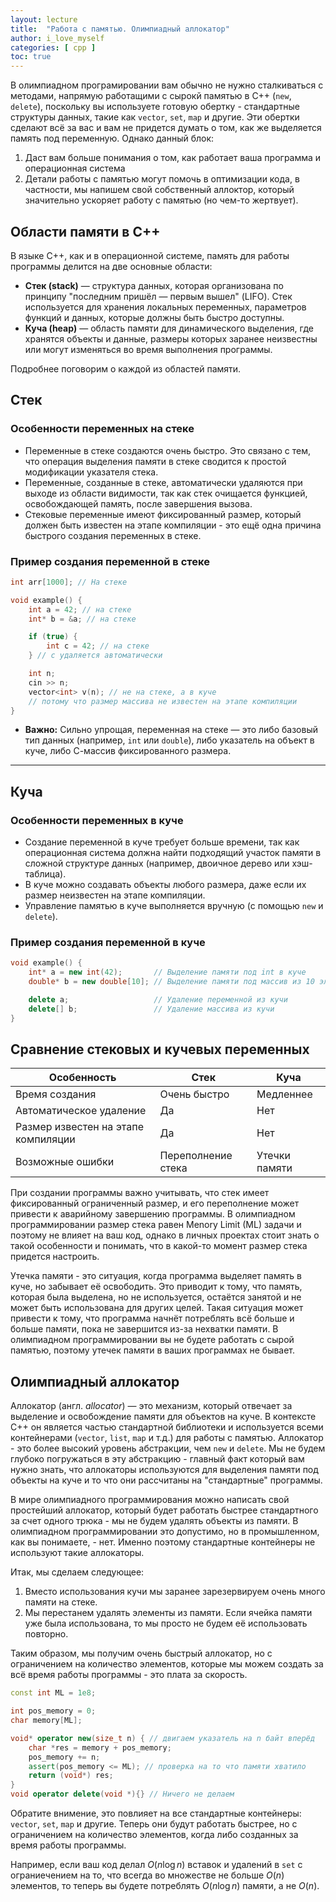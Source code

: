 ```yaml
---
layout: lecture
title:  "Работа с памятью. Олимпиадный аллокатор"
author: i_love_myself
categories: [ cpp ]
toc: true
---
```


В олимпиадном програмировании вам обычно не нужно сталкиваться с методами, напрямую работащими с сырокй памятью в C++ (`new`, `delete`), поскольку вы используете готовую обертку - стандартные структуры данных, такие как `vector`, `set`, `map` и другие. Эти обертки сделают всё за вас и вам не придется думать о том, как же выделяется память под переменную. Однако данный блок:

1. Даст вам больше понимания о том, как работает ваша программа и операционная система
2. Детали работы с памятью могут помочь в оптимизации кода, в частности, мы напишем свой собственный аллоктор, который значительно ускоряет работу с памятью (но чем-то жертвует).

## Области памяти в C++

В языке C++, как и в операционной системе, память для работы программы делится на две основные области:

- **Стек (stack)** — структура данных, которая организована по принципу "последним пришёл — первым вышел" (LIFO). Стек используется для хранения локальных переменных, параметров функций и данных, которые должны быть быстро доступны.
- **Куча (heap)** — область памяти для динамического выделения, где хранятся объекты и данные, размеры которых заранее неизвестны или могут изменяться во время выполнения программы.

Подробнее поговорим о каждой из областей памяти.

## Стек

### Особенности переменных на стеке

- Переменные в стеке создаются очень быстро. Это связано с тем, что операция выделения памяти в стеке сводится к простой модификации указателя стека.
- Переменные, созданные в стеке, автоматически удаляются при выходе из области видимости, так как стек очищается функцией, освобождающей память, после завершения вызова.
- Стековые переменные имеют фиксированный размер, который должен быть известен на этапе компиляции - это ещё одна причина быстрого создания переменных в стеке.

### Пример создания переменной в стеке

```cpp
int arr[1000]; // На стеке

void example() {
    int a = 42; // на стеке
    int* b = &a; // на стеке

    if (true) {
        int c = 42; // на стеке
    } // c удаляется автоматически

    int n;
    cin >> n;
    vector<int> v(n); // не на стеке, а в куче
    // потому что размер массива не известен на этапе компиляции
}
```

- **Важно:** Сильно упрощая, переменная на стеке — это либо базовый тип данных (например, `int` или `double`), либо указатель на объект в куче, либо С-массив фиксированного размера.

---

## Куча

### Особенности переменных в куче

- Создание переменной в куче требует больше времени, так как операционная система должна найти подходящий участок памяти в сложной структуре данных (например, двоичное дерево или хэш-таблица).
- В куче можно создавать объекты любого размера, даже если их размер неизвестен на этапе компиляции.
- Управление памятью в куче выполняется вручную (с помощью `new` и `delete`).

### Пример создания переменной в куче

```cpp
void example() {
    int* a = new int(42);       // Выделение памяти под int в куче
    double* b = new double[10]; // Выделение памяти под массив из 10 элементов типа double

    delete a;                   // Удаление переменной из кучи
    delete[] b;                 // Удаление массива из кучи
}
```

## Сравнение стековых и кучевых переменных

| Особенность                         | Стек               | Куча                        |
| ----------------------------------- | ------------------ | --------------------------- |
| Время создания                      | Очень быстро       | Медленнее                   |
| Автоматическое удаление             | Да                 | Нет                         |
| Размер известен на этапе компиляции | Да                 | Нет                         |
| Возможные ошибки                    | Переполнение стека | Утечки памяти |

При создании программы важно учитывать, что стек имеет фиксированный ограниченный размер, и его переполнение может привести к аварийному завершению программы. В олимпиадном программировании размер стека равен Menory Limit (ML) задачи и поэтому не влияет на ваш код, однако в личных проектах стоит знать о такой особенности и понимать, что в какой-то момент размер стека придется настроить.

Утечка памяти - это ситуация, когда программа выделяет память в куче, но забывает её освободить. Это приводит к тому, что память, которая была выделена, но не используется, остаётся занятой и не может быть использована для других целей. Такая ситуация может привести к тому, что программа начнёт потреблять всё больше и больше памяти, пока не завершится из-за нехватки памяти. В олимпиадном программировании вы не будете работать с сырой памятью, поэтому утечек памяти в ваших программах не бывает.

## Олимпиадный аллокатор

Аллокатор (англ. _allocator_) — это механизм, который отвечает за выделение и освобождение памяти для объектов на куче. В контексте C++ он является частью стандартной библиотеки и используется всеми контейнерами (`vector`, `list`, `map` и т.д.) для работы с памятью. Аллокатор - это более высокий уровень абстракции, чем `new` и `delete`. Мы не будем глубоко погружаться в эту абстракцию - главный факт который вам нужно знать, что аллокаторы используются для выделения памяти под объекты на куче и то что они рассчитаны на "стандартные" программы.

В мире олимпиадного программирования можно написать свой простейший аллокатор, который будет работать быстрее стандартного за счет одного трюка - мы не будем удалять объекты из памяти. В олимпиадном программировании это допустимо, но в промышленном, как вы понимаете, - нет. Именно поэтому стандартные контейнеры не используют такие аллокаторы.

Итак, мы сделаем следующее:

1. Вместо использования кучи мы заранее зарезервируем очень много памяти на стеке.
2. Мы перестанем удалять элементы из памяти. Если ячейка памяти уже была использована, то мы просто не будем её использовать повторно.

Таким образом, мы получим очень быстрый аллокатор, но с ограничением на количество элементов, которые мы можем создать за всё время работы программы - это плата за скорость.

```cpp
const int ML = 1e8;

int pos_memory = 0;
char memory[ML];

void* operator new(size_t n) { // двигаем указатель на n байт вперёд
    char *res = memory + pos_memory;
    pos_memory += n;
    assert(pos_memory <= ML); // проверка на то что памяти хватило
    return (void*) res;
}
void operator delete(void *){} // Ничего не делаем
```

Обратите внимение, это повлияет на все стандартные контейнеры: `vector`, `set`, `map` и другие. Теперь они будут работать быстрее, но с ограничением на количество элементов, когда либо созданных за время работы программы.

Например, если ваш код делал $O(n \log n)$ вставок и удалений в `set` с ограниечением на то, что всегда во множестве не больше $O(n)$ элементов, то теперь вы будете потреблять $O(n \log n)$ памяти, а не $O(n)$.
